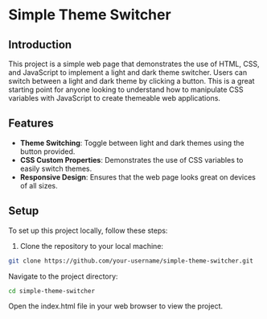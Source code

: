 # Simple Theme Switcher

## Introduction

This project is a simple web page that demonstrates the use of HTML, CSS, and JavaScript to implement a light and dark theme switcher. Users can switch between a light and dark theme by clicking a button. This is a great starting point for anyone looking to understand how to manipulate CSS variables with JavaScript to create themeable web applications.

## Features

-   **Theme Switching**: Toggle between light and dark themes using the button provided.
-   **CSS Custom Properties**: Demonstrates the use of CSS variables to easily switch themes.
-   **Responsive Design**: Ensures that the web page looks great on devices of all sizes.

## Setup

To set up this project locally, follow these steps:

1. Clone the repository to your local machine:

```bash
git clone https://github.com/your-username/simple-theme-switcher.git
```

Navigate to the project directory:

```bash
cd simple-theme-switcher
```

Open the index.html file in your web browser to view the project.
